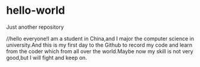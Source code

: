 # hello-world
Just another repository 



//hello everyone!I am a student in China,and I major the computer science in university.And this is my first day to the Github to record my code and learn from the coder which from all over the world.Maybe now my skill is not very good,but I will fight and keep on.
